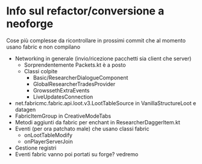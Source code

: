 # Info sul refactor/conversione a neoforge

Cose più complesse da ricontrollare in prossimi commit che al momento usano fabric e non compilano
- Networking in generale (invio/ricezione pacchetti sia client che server)
    - Sorprendentemente Packets.kt è a posto
    - Classi colpite
        - Basic/ResearcherDialogueComponent
        - GlobalResearcherTradesProvider
        - GrowssethExtraEvents
        - LiveUpdatesConnection
- net.fabricmc.fabric.api.loot.v3.LootTableSource in VanillaStructureLoot e datagen
- FabricItemGroup in CreativeModeTabs
- Metodi aggiunti da fabric per enchant in ResearcherDaggerItem.kt
- Eventi (per ora patchato male) che usano classi fabric
    - onLootTableModify
    - onPlayerServerJoin
- Gestione registri
- Eventi fabric vanno poi portati su forge? vedremo
